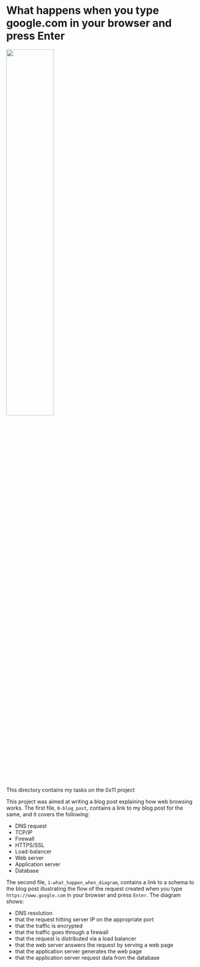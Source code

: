 # What happens when you type google.com in your browser and press Enter
<style>
  img {
    height: 50%;
  }
</style>

<img src="https://www.computerworld.com/wp-content/uploads/2024/03/internet_web_browser_https_url_address_bar_by_cybraingettyimages-1174404944_2400x1600-100854834-orig.jpg?resize=1536%2C1024&quality=50&strip=all">

This directory contains my tasks on the 0x11 project

This project was aimed at writing a blog post explaining how web browsing works. The first file, ```0-blog_post```, contains a link to my blog post for the same, and it covers the following:
- DNS request
- TCP/IP
- Firewall
- HTTPS/SSL
- Load-balancer
- Web server
- Application server
- Database
  
The second file, ```1-what_happen_when_diagram```, contains a link to a schema to the blog post illustrating the flow of the request created when you type ```https://www.google.com``` in your browser and press ```Enter```.  The diagram shows:

- DNS resolution
- that the request hitting server IP on the appropriate port
- that the traffic is encrypted
- that the traffic goes through a firewall
- that the request is distributed via a load balancer
- that the web server answers the request by serving a web page
- that the application server generates the web page
- that the application server request data from the database
